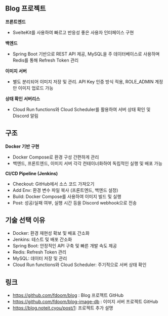 ## Blog 프로젝트

**프론트엔드**
- SvelteKit를 사용하여 빠르고 반응성 좋은 사용자 인터페이스 구현

**백엔드**
- Spring Boot 기반으로 REST API 제공, MySQL을 주 데이터베이스로 사용하며 Redis를 통해 Refresh Token 관리 

**이미지 서버**
- 별도 분리되어 이미지 저장 및 관리. API Key 인증 방식 적용, ROLE_ADMIN 계정만 이미지 업로드 가능

**상태 확인 서버리스**
- Cloud Run functions와 Cloud Scheduler를 활용하여 서버 상태 확인 및 Discord 알림

## 구조
**Docker 기반 구현**
- Docker Compose로 환경 구성 간편하게 관리
- 백엔드, 프론트엔드, 이미지 서버 각각 컨테이너화하여 독립적인 실행 및 배포 가능
         
**CI/CD Pipeline (Jenkins)** 
- Checkout:  GitHub에서 소스 코드 가져오기
- Add Env:  환경 변수 파일 복사 (프론트엔드, 백엔드 설정)
- Build:  Docker Compose를 사용하여 이미지 빌드 및 실행
- Post:  성공/실패 여부, 실행 시간 등을 Discord webhook으로 전송
         
## 기술 선택 이유 
- Docker:  환경 재현성 확보 및 배포 간소화
- Jenkins: 테스트 및 배포 간소화
- Spring Boot:  안정적인 API 구축 및 빠른 개발 속도 제공
- Redis:  Refresh Token 관리
- MySQL:  데이터 저장 및 관리
- Cloud Run functions와 Cloud Scheduler: 주기적으로 서버 상태 확인

## 링크
- https://github.com/fdoom/blog : Blog 프로젝트 GitHub
- https://github.com/fdoom/blog-image-db : 이미지 서버 프로젝트 GitHub
- https://blog.noteit.cyou/post/1: 프로젝트 추가 설명
